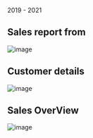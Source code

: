2019 - 2021

## Sales report from 

![image](https://github.com/user-attachments/assets/10ebab10-a1fa-46a6-b566-931aece5822b)

## Customer details

![image](https://github.com/user-attachments/assets/c5ba419a-1904-45cc-a677-ec93cc69c768)

## Sales OverView

![image](https://github.com/user-attachments/assets/f3eb0095-c7fb-4f50-8eb4-4c94d3fa4b9d)


